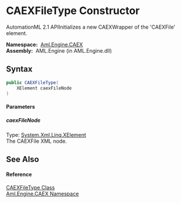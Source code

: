 CAEXFileType Constructor
========================
AutomationML 2.1 APIInitializes a new CAEXWrapper of the 'CAEXFile' element.

  **Namespace:**  [Aml.Engine.CAEX][1]  
  **Assembly:**  AML.Engine (in AML.Engine.dll)

Syntax
------

```csharp
public CAEXFileType(
	XElement caexFileNode
)
```

#### Parameters

##### *caexFileNode*
Type: [System.Xml.Linq.XElement][2]  
The CAEXFile XML node.


See Also
--------

#### Reference
[CAEXFileType Class][3]  
[Aml.Engine.CAEX Namespace][1]  

[1]: ../README.md
[2]: https://docs.microsoft.com/dotnet/api/system.xml.linq.xelement
[3]: README.md
[4]: https://www.automationml.org
[5]: ../../icons/logoShade.png